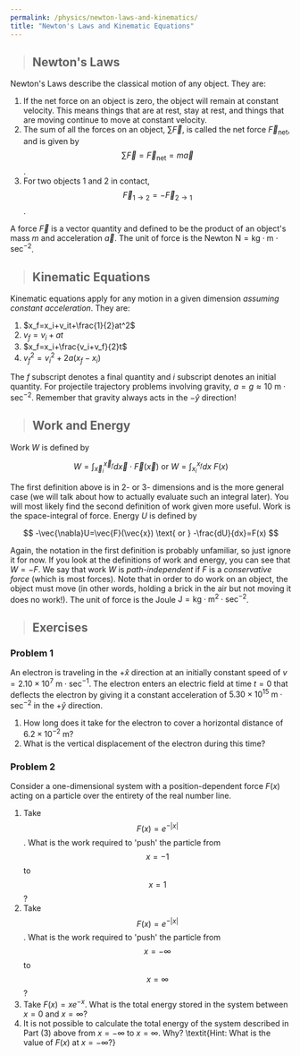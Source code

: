 ```yaml
---
permalink: /physics/newton-laws-and-kinematics/
title: "Newton's Laws and Kinematic Equations"
---
```


> ## Newton's Laws

Newton's Laws describe the classical motion of any object. They are:

  1. If the net force on an object is zero, the object will remain at constant velocity. This means things that are at rest, stay at rest, and things that are moving continue to move at constant velocity.
  2. The sum of all the forces on an object, $\sum \vec{F}$, is called the net force $\vec{F}_{\text{net}}$, and is given by $$\sum \vec{F}=\vec{F}_{\text{net}}=m\vec{a}$$.
  3. For two objects $1$ and $2$ in contact, $$\vec{F}_{1\rightarrow 2}=-\vec{F}_{2\rightarrow 1}$$.

A force $\vec{F}$ is a vector quantity and defined to be the product of an object's mass $m$ and acceleration $\vec{a}$. The unit of force is the Newton $\text{N}=\text{kg}\cdot\text{m}\cdot\text{sec}^{-2}$.

> ## Kinematic Equations

Kinematic equations apply for any motion in a given dimension _assuming constant acceleration_. They are:
  1. $x_f=x_i+v_it+\frac{1}{2}at^2$
  2. $v_f=v_i+at$
  3. $x_f=x_i+\frac{v_i+v_f}{2}t$
  4. $v_f^2=v_i^2+2a(x_f-x_i)$

The $f$ subscript denotes a final quantity and $i$ subscript denotes an initial quantity. For projectile trajectory problems involving gravity, $a=g\approx 10\text{ m}\cdot\text{sec}^{-2}$. Remember that gravity always acts in the $-\hat{y}$ direction!

> ## Work and Energy

Work $W$ is defined by

$$
W=\int_{\vec{x}_i}^{\vec{x}_f}d\vec{x}\cdot\vec{F}(\vec{x}) \text{ or } W=\int_{x_i}^{x_f}dx\text{ }F(x)
$$

The first definition above is in 2- or 3- dimensions and is the more general case (we will talk about how to actually evaluate such an integral later). You will most likely find the second definition of work given more useful. Work is the space-integral of force. Energy $U$ is defined by

$$
-\vec{\nabla}U=\vec{F}(\vec{x}) \text{ or } -\frac{dU}{dx}=F(x)
$$

Again, the notation in the first definition is probably unfamiliar, so just ignore it for now. If you look at the definitions of work and energy, you can see that $W=-F$. We say that work $W$ is _path-independent_ if $F$ is a _conservative force_ (which is most forces). Note that in order to do work on an object, the object must move (in other words, holding a brick in the air but not moving it does no work!). The unit of force is the Joule $\text{J}=\text{kg}\cdot\text{m}^2\cdot\text{sec}^{-2}$.

> ## Exercises

### Problem 1

An electron is traveling in the $+\hat{x}$ direction at an initially constant speed of $v=2.10\times 10^7\text{ m}\cdot\text{sec}^{-1}$. The electron enters an electric field at time $t=0$ that deflects the electron by giving it a constant acceleration of $5.30\times 10^{15}\text{ m}\cdot\text{sec}^{-2}$ in the $+\hat{y}$ direction.

  1. How long does it take for the electron to cover a horizontal distance of $6.2\times10^{-2}\text{ m}$?
  2. What is the vertical displacement of the electron during this time?

### Problem 2

Consider a one-dimensional system with a position-dependent force $F(x)$ acting on a particle over the entirety of the real number line.

  1. Take $$F(x)=e^{-\vert x\vert}$$. What is the work required to 'push' the particle from $$x=-1$$ to $$x=1$$?
  2. Take $$F(x)=e^{-\vert x\vert}$$. What is the work required to 'push' the particle from $$x=-\infty$$ to $$x=\infty$$?
  3. Take $F(x)=xe^{-x}$. What is the total energy stored in the system between $x=0$ and $x=\infty$?
  4. It is not possible to calculate the total energy of the system described in Part (3) above from $x=-\infty$ to $x=\infty$. Why? \textit{Hint: What is the value of $F(x)$ at $x=-\infty$?}
